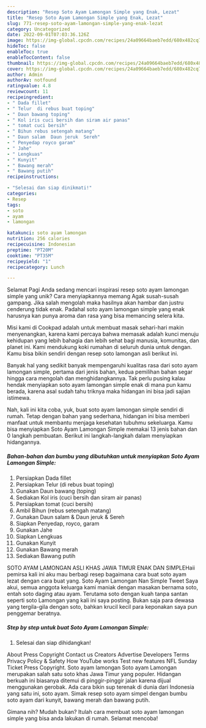 ```yaml
---
description: "Resep Soto Ayam Lamongan Simple yang Enak, Lezat"
title: "Resep Soto Ayam Lamongan Simple yang Enak, Lezat"
slug: 771-resep-soto-ayam-lamongan-simple-yang-enak-lezat
category: Uncategorized
date: 2022-09-01T07:03:36.126Z
image: https://img-global.cpcdn.com/recipes/24a09664baeb7edd/680x482cq70/soto-ayam-lamongan-simple-foto-resep-utama.jpg
hideToc: false
enableToc: true
enableTocContent: false
thumbnail: https://img-global.cpcdn.com/recipes/24a09664baeb7edd/680x482cq70/soto-ayam-lamongan-simple-foto-resep-utama.jpg
cover: https://img-global.cpcdn.com/recipes/24a09664baeb7edd/680x482cq70/soto-ayam-lamongan-simple-foto-resep-utama.jpg
author: Admin
authorAv: notfound
ratingvalue: 4.8
reviewcount: 11
recipeingredient:
- " Dada fillet"
- " Telur  di rebus buat toping"
- " Daun bawang toping"
- " Kol iris cuci bersih dan siram air panas"
- " tomat cuci bersih"
- " Bihun rebus setengah matang"
- " Daun salam  Daun jeruk  Sereh"
- " Penyedap royco garam"
- " Jahe"
- " Lengkuas"
- " Kunyit"
- " Bawang merah"
- " Bawang putih"
recipeinstructions:

- "Selesai dan siap dinikmati!"
categories:
- Resep
tags:
- soto
- ayam
- lamongan

katakunci: soto ayam lamongan 
nutrition: 256 calories
recipecuisine: Indonesian
preptime: "PT20M"
cooktime: "PT35M"
recipeyield: "1"
recipecategory: Lunch

---
```



Selamat Pagi Anda sedang mencari inspirasi resep soto ayam lamongan simple yang unik? Cara menyiapkannya memang Agak susah-susah gampang. Jika salah mengolah maka hasilnya akan hambar dan justru cenderung tidak enak. Padahal soto ayam lamongan simple yang enak harusnya kan punya aroma dan rasa yang bisa memancing selera kita.


Misi kami di Cookpad adalah untuk membuat masak sehari-hari makin menyenangkan, karena kami percaya bahwa memasak adalah kunci menuju kehidupan yang lebih bahagia dan lebih sehat bagi manusia, komunitas, dan planet ini. Kami mendukung koki rumahan di seluruh dunia untuk dengan. Kamu bisa bikin sendiri dengan resep soto lamongan asli berikut ini.

Banyak hal yang sedikit banyak mempengaruhi kualitas rasa dari soto ayam lamongan simple, pertama dari jenis bahan, kedua pemilihan bahan segar hingga cara mengolah dan menghidangkannya. Tak perlu pusing kalau hendak menyiapkan soto ayam lamongan simple enak di mana pun kamu berada, karena asal sudah tahu triknya maka hidangan ini bisa jadi sajian istimewa.


Nah, kali ini kita coba, yuk, buat soto ayam lamongan simple sendiri di rumah. Tetap dengan bahan yang sederhana, hidangan ini bisa memberi manfaat untuk membantu menjaga kesehatan tubuhmu sekeluarga. Kamu bisa menyiapkan Soto Ayam Lamongan Simple memakai 13 jenis bahan dan 0 langkah pembuatan. Berikut ini langkah-langkah dalam menyiapkan hidangannya.

<!--inarticleads1-->

##### Bahan-bahan dan bumbu yang dibutuhkan untuk menyiapkan Soto Ayam Lamongan Simple:

1. Persiapkan  Dada fillet
1. Persiapkan  Telur  (di rebus buat toping)
1. Gunakan  Daun bawang (toping)
1. Sediakan  Kol iris (cuci bersih dan siram air panas)
1. Persiapkan  tomat (cuci bersih)
1. Ambil  Bihun (rebus setengah matang)
1. Gunakan  Daun salam &amp; Daun jeruk &amp; Sereh
1. Siapkan  Penyedap, royco, garam
1. Gunakan  Jahe
1. Siapkan  Lengkuas
1. Gunakan  Kunyit
1. Gunakan  Bawang merah
1. Sediakan  Bawang putih


SOTO AYAM LAMONGAN ASLI KHAS JAWA TIMUR ENAK DAN SIMPLEHaii pemirsa kali ini aku mau berbagi resep bagaimana cara buat soto ayam lezat dengan cara buat yang. Soto Ayam Lamongan Nan Simple Tweet Saya akui, semua anggota keluarga kami maniak dengan masakan bernama soto, entah soto daging atau ayam. Terutama soto dengan kuah tanpa santan seperti soto Lamongan yang kali ini saya posting. Bukan saja para dewasa yang tergila-gila dengan soto, bahkan krucil kecil para keponakan saya pun penggemar beratnya. 

<!--inarticleads2-->

##### Step by step untuk buat Soto Ayam Lamongan Simple:


1. Selesai dan siap dihidangkan!

About Press Copyright Contact us Creators Advertise Developers Terms Privacy Policy &amp; Safety How YouTube works Test new features NFL Sunday Ticket Press Copyright. Soto ayam lamongan Soto ayam Lamongan merupakan salah satu soto khas Jawa Timur yang populer. Hidangan berkuah ini biasanya ditemui di pinggir-pinggir jalan karena dijual menggunakan gerobak. Ada cara bikin sup terenak di dunia dari Indonesia yang satu ini, soto ayam. Simak resep soto ayam simpel dengan bumbu soto ayam dari kunyit, bawang merah dan bawang putih. 

Gimana nih? Mudah bukan? Itulah cara membuat soto ayam lamongan simple yang bisa anda lakukan di rumah. Selamat mencoba!
